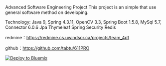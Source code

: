 Advanced Software Engineering Project This project is an simple that use general software method on developing.

Technology:
    Java 9, 
    Spring 4.3.11, 
    OpenCV 3.3,
    Spring Boot 1.5.8,
    MySql 5.7, Connector 6.0.6
    Jpa
    Thymeleaf
    Spring Security
    Redis

redmine：https://redmine.cs.uwindsor.ca/projects/team_4p1

github：https://github.com/tabtu/611PRO

<a href="https://bluemix.net/deploy?repository=https://github.com/tabtu/611PRO&branch=chaozhang"><img src="https://bluemix.net/deploy/button_x2.png" alt="Deploy to Bluemix"></a>
